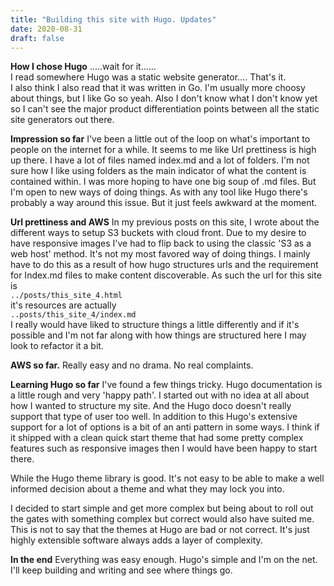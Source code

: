 ```yaml
---
title: "Building this site with Hugo. Updates"
date: 2020-08-31
draft: false
---
```


**How I chose Hugo**
.....wait for it......  
I read somewhere Hugo was a static website generator.... That's it.  
I also think I also read that it was written in Go.
I'm usually more choosy about things, but I like Go so yeah. Also I don't know what I don't know yet so I can't see the major product differentiation points between all the static site generators out there. 

**Impression so far**
I've been a little out of the loop on what's important to people on the internet for a while. It seems to me like Url prettiness is high up there. I have a lot of files named index.md and a lot of folders. I'm not sure how I like using folders as the main indicator of what the content is contained within. I was more hoping to have one big soup of .md files. But I'm open to new ways of doing things. As with any tool like Hugo there's probably a way around this issue. But it just feels awkward at the moment. 

**Url prettiness and AWS**
In my previous posts on this site, I wrote about the different ways to setup S3 buckets with cloud front. Due to my desire to have responsive images I've had to flip back to using the classic 'S3 as a web host' method. It's not my most favored way of doing things. I mainly have to do this as a result of how hugo structures urls and the requirement for Index.md files to make content discoverable. As such the url for this site is  
```../posts/this_site_4.html```  
it's resources are actually  
```..posts/this_site_4/index.md```  
I really would have liked to structure things a little differently and if it's possible and I'm not far along with how things are structured here I may look to refactor it a bit. 

**AWS so far.**
Really easy and no drama. No real complaints.

**Learning Hugo so far**
I've found a few things tricky. Hugo documentation is a little rough and very 'happy path'.
I started out with no idea at all about how I wanted to structure my site. And the Hugo doco doesn't really support that type of user too well. In addition to this Hugo's extensive support for a lot of options is a bit of an anti pattern in some ways. 
I think if it shipped with a clean quick start theme that had some pretty complex features such as responsive images then I would have been happy to start there.  

While the Hugo theme library is good. It's not easy to be able to make a well informed decision about a theme and what they may lock you into. 

I decided to start simple and get more complex but being about to roll out the gates with something complex but correct would also have suited me. This is not to say that the themes at Hugo are bad or not correct. It's just highly extensible software always adds a layer of complexity.

**In the end**
Everything was easy enough. Hugo's simple and I'm on the net. I'll keep building and writing and see where things go.
